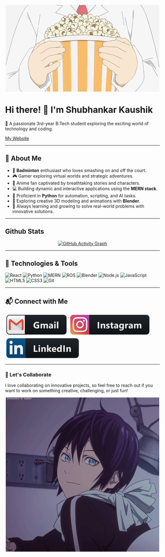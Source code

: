 <p align="center">
    <img src="gif/02.gif" alt="gmail">
</p>

# Hi there! 👋 I'm Shubhankar Kaushik  

🚀 A passionate 3rd-year B.Tech student exploring the exciting world of technology and coding.  

[My Website](https://punosie.vercel.app/)

---

## 🌟 About Me  
- 🏸 **Badminton** enthusiast who loves smashing on and off the court.  
- 🎮 Gamer exploring virtual worlds and strategic adventures.  
- 🌸 Anime fan captivated by breathtaking stories and characters.
- 💻 Building dynamic and interactive applications using the **MERN stack**.  
- 🐍 Proficient in **Python** for automation, scripting, and AI tasks.  
- 🎨 Exploring creative 3D modeling and animations with **Blender**.  
- 🌱 Always learning and growing to solve real-world problems with innovative solutions.

---

## Github Stats

<p align="center">
  <!-- First Pair of Stats -->

<a href="https://github.com/Punosie">
    <img src="https://github-readme-activity-graph.vercel.app/graph?username=Punosie&bg_color=150034&color=9BE8E9&line=8c52ff&point=F3A7FF&area=true&hide_border=true" alt="GitHub Activity Graph" />
  </a>
</p>

---

## 🔧 Technologies & Tools  
![React](https://img.shields.io/badge/-React-61DAFB?style=flat-square&logo=react&logoColor=black) ![Python](https://img.shields.io/badge/-Python-3776AB?style=flat-square&logo=python&logoColor=white) ![MERN](https://img.shields.io/badge/-MERN-4CAF50?style=flat-square&logo=mongodb&logoColor=white) ![ROS](https://img.shields.io/badge/-ROS-22314E?style=flat-square&logo=ros&logoColor=white) ![Blender](https://img.shields.io/badge/-Blender-F5792A?style=flat-square&logo=blender&logoColor=white) ![Node.js](https://img.shields.io/badge/-Node.js-339933?style=flat-square&logo=node.js&logoColor=white) ![JavaScript](https://img.shields.io/badge/-JavaScript-F7DF1E?style=flat-square&logo=javascript&logoColor=black) ![HTML5](https://img.shields.io/badge/-HTML5-E34F26?style=flat-square&logo=html5&logoColor=white) ![CSS3](https://img.shields.io/badge/-CSS3-1572B6?style=flat-square&logo=css3&logoColor=white) ![Git](https://img.shields.io/badge/-Git-F05032?style=flat-square&logo=git&logoColor=white)

---

## 📬 Connect with Me  

<p align="inline">
    <a href="mailto:shubhankar.kaushik2003@gmail.com">
        <img src="svg/social/gmail.svg" alt="gmail" style="vertical-align:top; margin:6px 4px">
    </a>
    <a href="https://www.instagram.com/pun0sie/">
        <img src="svg/social/instagram.svg" alt="instagram" style="vertical-align:top; margin:6px 4px">
    </a>  
    <a href="https://www.linkedin.com/in/shubhankar-kaushik/">
        <img src="svg/social/linkedin.svg" alt="linkedin" style="vertical-align:top; margin:6px 4px">
    </a>  
</p>  

---

### 💬 Let's Collaborate  
I love collaborating on innovative projects, so feel free to reach out if you want to work on something creative, challenging, or just fun!  

<p align="center">
    <img src="gif/01.gif" alt="collaborate">
</p>
